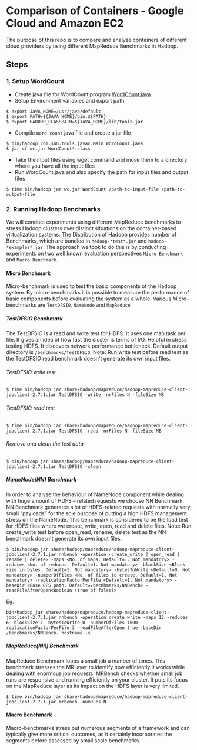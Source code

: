 # Comparison of Containers - Google Cloud and Amazon EC2
The purpose of this repo is to compare and analyze containers of different cloud providers by using different MapReduce Benchmarks in Hadoop.
## Steps
### 1. Setup WordCount
* Create java file for WordCount program [WordCount.java](https://hadoop.apache.org/docs/current/hadoop-mapreduce-client/hadoop-mapreduce-client-core/MapReduceTutorial.html#Source_Code)
* Setup Environment variables and export path
```
$ export JAVA_HOME=/usr/java/default
$ export PATH=${JAVA_HOME}/bin:${PATH}
$ export HADOOP_CLASSPATH=${JAVA_HOME}/lib/tools.jar
```
* Compile `Word count` java file and create a jar file
```
$ bin/hadoop com.sun.tools.javac.Main WordCount.java
$ jar cf wc.jar WordCount*.class
```
* Take the input files using wget command and move them to a directory where you have all the input files
* Run WordCount.java and also specify the path for input files and output files
```
$ time bin/hadoop jar wc.jar WordCount /path-to-input-file /path-to-output-file
```
### 2. Running Hadoop Benchmarks
We will conduct experiments using different MapReduce benchmarks to stress Hadoop clusters over distinct situations on the container-based virtualization systems. The Distribution of Hadoop provides number of Benchmarks, which are bundled in `hadoop-*test*.jar` and `hadoop-*examples*.jar`. The approach we took to do this is by conducting experiments on two well known evaluation perspectives `Micro Benchmark` and `Macro Benchmark`.
#### Micro Benchmark
Micro-benchmark is used to test the basic components of the Hadoop system. By micro-benchmarks it is possible to measure the performance of basic components before evaluating the system as a whole. Various Micro-benchmarks are `TestDFSIO`, `NameNode` and `MapReduce`
##### TestDFSIO Benchmark
The TestDFSIO is a read and write test for HDFS. It uses one map task per file. It gives an idea of how fast the cluster is terms of I/O. Helpful in stress testing HDFS. It discovers network performance bottleneck. Default output directory is `/benchmarks/TestDFSIO`.
Note: Run write test before read test as the TestDFSIO read benchmark doesn't generate its own input files.
###### TestDFSIO write test
```
$ time bin/hadoop jar share/hadoop/mapreduce/hadoop-mapreduce-client-jobclient-2.7.1.jar TestDFSIO -write -nrFiles N -fileSize MB
```
###### TestDFSIO read test
```
$ time bin/hadoop jar share/hadoop/mapreduce/hadoop-mapreduce-client-jobclient-2.7.1.jar TestDFSIO -read -nrFiles N -fileSize MB
```
###### Remove and clean the test data
```
$ bin/hadoop jar share/hadoop/mapreduce/hadoop-mapreduce-client-jobclient-2.7.1.jar TestDFSIO -clean
```
##### NameNode(NN) Benchmark
In order to analyse the behaviour of NameNode component while dealing with huge amount of HDFS – related requests we choose NN Benchmark. NN Benchmark generates a lot of HDFS-related requests with normally very small “payloads” for the sole purpose of putting a high HDFS management stress on the NameNode. This benchmark is considered to be the load test for HDFS files where we create, write, open, read and delete files.
Note: Run create_write test before open_read, rename, delete test as the NN benchmark doesn't generate its own input files.
```
$ bin/hadoop jar share/hadoop/mapreduce/hadoop-mapreduce-client-jobclient-2.7.1.jar nnbench -operation <create_write | open_read | rename | delete> -maps <No. of maps. Default=1. Not mandatory> -reduces <No. of reduces. Default=1. Not mandatory> -blockSize <Block size in bytes. Default=1. Not mandatory> -bytesToWrite <Default=0. Not mandatory> -numberOfFiles <No. of files to create. Default=1. Not mandatory> -replicationFactorPerFile <Default=1. Not mandatory> -baseDir <Base DFS path. Default=/becnhmarks/NNBench> -readFileAfterOpen<Boolean (true of false)>
```
Eg. 
```
bin/hadoop jar share/hadoop/mapreduce/hadoop-mapreduce-client-jobclient-2.7.1.jar nnbench -operation create_write -maps 12 -reduces 6 -blockSize 1 -bytesToWrite 0 -numberOfFiles 1000 -replicationFactorPerFile 3 -readFileAfterOpen true -baseDir /benchmarks/NNBench-`hostname -s`
```
##### MapReduce(MR) Benchmark
MapReduce Benchmark loops a small job a number of times. This benchmark stresses the MR layer to identify how efficiently it works while dealing with enormous job requests. MRBench checks whether small job runs are responsive and running efficiently on your cluster. It puts its focus on the MapReduce layer as its impact on the HDFS layer is very limited.
```
$ time bin/hadoop jar share/hadoop/mapreduce/hadoop-mapreduce-client-jobclient-2.7.1.jar mrbench -numRuns N
```
#### Macro Benchmark
Macro-benchmarks stress out numerous segments of a framework and can typically give more critical outcomes, as it certainly incorporates the segments before assessed by small scale benchmarks.
